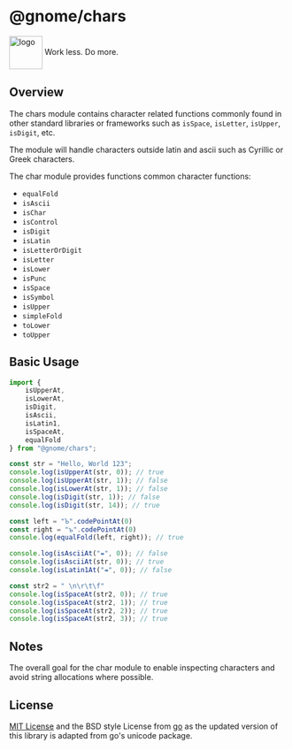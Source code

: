 # @gnome/chars

<div height=30" vertical-align="top">
<image src="https://raw.githubusercontent.com/gnomejs/gnomejs/main/assets/icon.png"
    alt="logo" width="60" valign="middle" />
<span>Work less. Do more. </span>
</div>

## Overview

The chars module contains character related functions commonly
found in other standard libraries or frameworks such as `isSpace`,
`isLetter`, `isUpper`, `isDigit`, etc.

The module will handle characters outside latin and ascii such as
Cyrillic or Greek characters.

The char module provides functions common character functions:

- `equalFold`
- `isAscii`
- `isChar`
- `isControl`
- `isDigit`
- `isLatin`
- `isLetterOrDigit`
- `isLetter`
- `isLower`
- `isPunc`
- `isSpace`
- `isSymbol`
- `isUpper`
- `simpleFold`
- `toLower`
- `toUpper`

## Basic Usage

```typescript
import { 
    isUpperAt, 
    isLowerAt, 
    isDigit, 
    isAscii, 
    isLatin1, 
    isSpaceAt,
    equalFold
} from "@gnome/chars";

const str = "Hello, World 123";
console.log(isUpperAt(str, 0)); // true
console.log(isUpperAt(str, 1)); // false
console.log(isLowerAt(str, 1)); // false
console.log(isDigit(str, 1)); // false 
console.log(isDigit(str, 14)); // true

const left = "Ꙏ".codePointAt(0)
const right = "ꙏ".codePointAt(0)
console.log(equalFold(left, right)); // true

console.log(isAsciiAt("⇼", 0)); // false
console.log(isAsciiAt(str, 0)); // true
console.log(isLatin1At("⇼", 0)); // false

const str2 = " \n\r\t\f"
console.log(isSpaceAt(str2, 0)); // true
console.log(isSpaceAt(str2, 1)); // true
console.log(isSpaceAt(str2, 2)); // true
console.log(isSpaceAt(str2, 3)); // true
```

## Notes

The overall goal for the char module to enable inspecting
characters and avoid string allocations where possible.

## License

[MIT License](./LICENSE.md) and the BSD style License
from [go](https://go.dev/LICENSE) as the updated version
of this library is adapted from go's unicode package.
